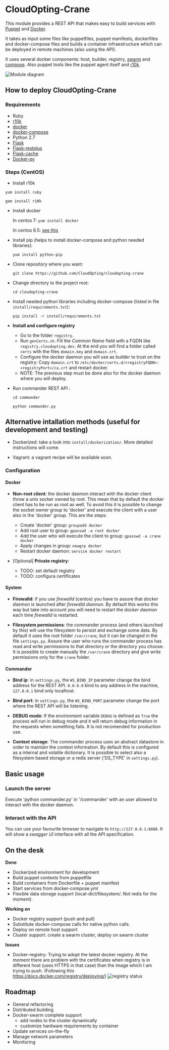 # CloudOpting-Crane

This module provides a REST API that makes easy to build services with [Puppet](https://puppetlabs.com/) and [Docker](https://www.docker.com/).

It takes as input some files like puppetfiles, puppet manifests, dockerfiles and docker-compose files and builds a container infraestructure which can be deployed in remote machines (also using the API).

It uses several docker components: host, builder, registry, [swarm](https://github.com/docker/swarm) and [compose](https://github.com/docker/compose). Also puppet tools like the puppet agent itself and [r10k](https://github.com/puppetlabs/r10k).

![Module diagram](/readmeResources/diagram.png)

## How to deploy CloudOpting-Crane

### Requirements

- Ruby
- [r10k](https://github.com/puppetlabs/r10k)
- [docker](https://docs.docker.com/installation/)
- [docker-compose](https://docs.docker.com/compose/#installation-and-set-up)
- Python 2.7
- [Flask](http://flask.pocoo.org/)
- [Flask-restplus](https://github.com/noirbizarre/flask-restplus)
- [Flask-cache](https://pythonhosted.org/Flask-Cache/)
- [Docker-py](https://github.com/docker/docker-py)

### Steps (CentOS)

- Install r10k

 `yum install ruby`

 `gem install r10k`

- Install docker

  In centos 7: `yum install docker`

  In centos 6.5: [see this](https://docs.docker.com/installation/centos/)

- Install pip (helps to install docker-compose and python needed libraries):

  `yum install python-pip`

- Clone repository where you want:

  `git clone https://github.com/CloudOpting/cloudopting-crane`

- Change directory to the project root:

  `cd cloudopting-crane`

- Install needed python libraries including docker-compose (listed in file `install/requirements.txt`):

  `pip install -r install/requirements.txt`

- __Install and configure registry__
    - Go to the folder `registry`.
    - Run `genCerts.sh`. Fill the _Common Name_ field with a FQDN like `registry.cloudopting.dev`. At the end you will find a folder called `certs` with the files `domain.key` and `domain.crt`.
    - Configure the docker daemon you will use as builder to trust on the registry: Copy `domain.crt` to `/etc/docker/certs.d/<registryFQDN>:<registryPort>/ca.crt` and restart docker.
    - NOTE: The previous step must be done also for the docker daemon where you will deploy.

- Run commander REST API :

  `cd commander`

  `python commander.py`

## Alternative intallation methods (useful for development and testing)

- Dockerized: take a look into `install/dockerization/`. More detailed instructions will come.

- Vagrant: a vagrant recipe will be available soon.


### Configuration

#### Docker

- __Non-root client__: the docker daemon interact with the docker client throw a unix socker owned by root. This mean that by default the docker client has to be run as root as well. To avoid this it is possible to change the socket owner group to 'docker' and execute the client with a user also in the 'docker' group. This are the steps:

  - Create 'docker' group: `groupadd docker`
  - Add root user to group: `gpasswd -a root docker`
  - Add the user who will execute the client to group: `gpasswd -a crane docker`
  - Apply changes in group: `newgrp docker`
  - Restart docker daemon: `service docker restart`

- [Optional] __Private registry__:
  - TODO: set default registry
  - TODO: configura certificates

#### System

- __Firewalld__: if you use _firewalld_ (centos) you have to assure that _docker daemon_ is launched after _firewalld daemon_. By default this works this way but take into account you will need to restart the _docker daemon_ each time _firewalld_ is restarted.

- __Filesystem permissions__: the commander process (and others launched by this) will use the filesystem to persist and exchange some data. By default it uses the root folder `/var/crane`, but it can be changed in the file `settings.py`. Assure the user who runs the commander process has read and write permissions to that directory or the directory you choose. It is possible to create manually the `/var/crane` directory and give write permissions only for the `crane` folder.

#### Commander

- __Bind ip__: in `settings.py`, the `WS_BIND_IP` parameter change the bind address for the REST API. `0.0.0.0` bind to any address in the machine, `127.0.0.1` bind only localhost.

- __Bind port__: in `settings.py`, the `WS_BIND_PORT` parameter change the port where the REST API will be listening.

- __DEBUG mode__: If the environment variable `DEBUG` is defined as `True` the process will run in debug mode and it will return debug information in the requests when something fails. It is not recomended for production use.

- __Context storage__: The commander process uses an abstract datastore in order to maintain the context information. By default this is configured as a internal and volatile dictionary. It is possible to select also a filesystem based storage or a redis server ('DS_TYPE' in `settings.py`).

## Basic usage

### Launch the server

Execute 'python commander.py' in '/commander' with an user allowed to interact with the docker daemon.

### Interact with the API

You can use your favourite browser to navigate to `http://127.0.0.1:8888`. It will show a _swagger UI_ interface with all the API specification.

## On the desk

__Done__
- Dockerized environment for development
- Build puppet contexts from puppetfile
- Build containers from Dockerfile + puppet manifest
- Start services from docker-compose.yml
- Flexible data storage support (local-dict/filesystem/. Not redis for the moment).

__Working on__
- Docker registry support (push and pull)
- Substitute docker-compose calls for native python calls.
- Deploy on remote host support
- Cluster support: create a swarm cluster, deploy on swarm cluster

__Issues__
- Docker-registry: Trying to adopt the latest docker registry. At the moment there are problem with the certificates when registry is in different host (uses HTTPS in that case) than the image which I am trying to push. (Following this https://docs.docker.com/registry/deploying/)
![registry status](/readmeResources/registry.png)

## Roadmap

- General refactoring
- Distributed building
- Docker-swarm complete support
  - add nodes to the cluster dynamically
  - customize hardware requirements by container
- Update services on-the-fly
- Manage network parameters
- Monitoring
